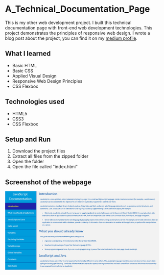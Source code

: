 # A_Technical_Documentation_Page
This is my other web development project. I built this technical documentation page with front-end web development technologies. This project demonstrates the principles of responsive web design. I wrote a blog post about the project, you can find it on my [medium profile](https://medium.com/@marko.libor/javascript-technical-documentation-page-e8a29913073e).

## What I learned
* Basic HTML
* Basic CSS
* Applied Visual Design
* Responsive Web Design Principles
* CSS Flexbox

## Technologies used
* HTML5
* CSS3
* CSS Flexbox

## Setup and Run
1. Download the project files
2. Extract all files from the zipped folder
3. Open the folder
4. Open the file called "index.html"

## Screenshot of the webpage
![Screenshot of the webpage](./screenshot.png)